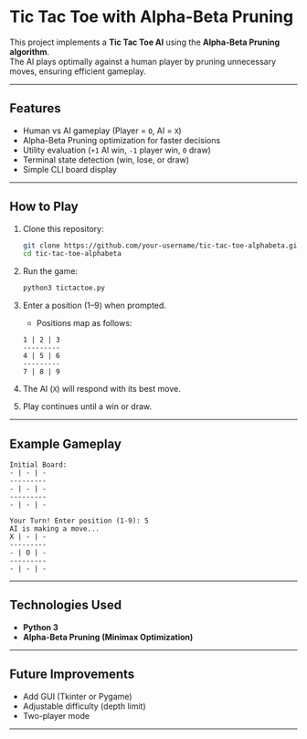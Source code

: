 # Tic Tac Toe with Alpha-Beta Pruning  

This project implements a **Tic Tac Toe AI** using the **Alpha-Beta Pruning algorithm**.  
The AI plays optimally against a human player by pruning unnecessary moves, ensuring efficient gameplay.  

---

## Features  
- Human vs AI gameplay (Player = `O`, AI = `X`)  
- Alpha-Beta Pruning optimization for faster decisions  
- Utility evaluation (`+1` AI win, `-1` player win, `0` draw)  
- Terminal state detection (win, lose, or draw)  
- Simple CLI board display  

---

## How to Play  
1. Clone this repository:  
   ```bash
   git clone https://github.com/your-username/tic-tac-toe-alphabeta.git
   cd tic-tac-toe-alphabeta
   ```

2. Run the game:  
   ```bash
   python3 tictactoe.py
   ```

3. Enter a position (1–9) when prompted.  
   - Positions map as follows:  

   ```
   1 | 2 | 3
   ---------
   4 | 5 | 6
   ---------
   7 | 8 | 9
   ```

4. The AI (`X`) will respond with its best move.  
5. Play continues until a win or draw.  

---

## Example Gameplay  

```
Initial Board:
- | - | -
---------
- | - | -
---------
- | - | -

Your Turn! Enter position (1-9): 5
AI is making a move...
X | - | -
---------
- | O | -
---------
- | - | -
```

---

## Technologies Used  
- **Python 3**  
- **Alpha-Beta Pruning (Minimax Optimization)**  

---

## Future Improvements  
- Add GUI (Tkinter or Pygame)  
- Adjustable difficulty (depth limit)  
- Two-player mode  

---
